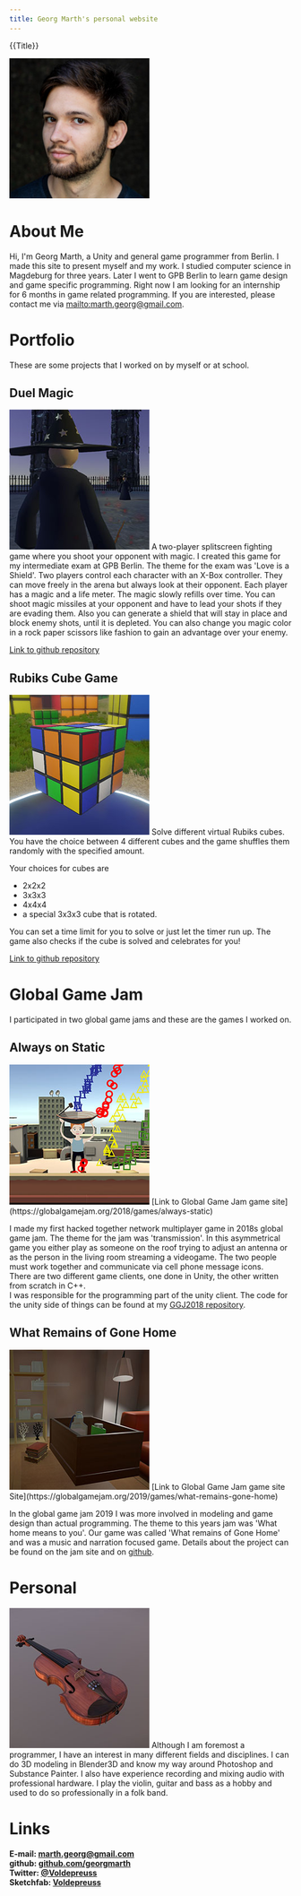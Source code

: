 ```yaml
---
title: Georg Marth's personal website
---
```

{{Title}}

<img id="photo" src="assets/images/photo-georg-color.jpg" alt="photo of me" height="250px" width="250px">

# About Me

Hi, I'm Georg Marth, a Unity and general game programmer from Berlin. I made this site to present myself and my work. I studied computer science in Magdeburg for three years. Later I went to GPB Berlin to learn game design and game specific programming. Right now I am looking for an internship for 6 months in game related programming. If you are interested, please contact me via [mailto:marth.georg@gmail.com](email).

# Portfolio

These are some projects that I worked on by myself or at school.

## Duel Magic
<img class="screenshot" src="assets/images/duelmagic.jpg" alt="screenshot of duel magic game" height="250px" width="250px">
A two-player splitscreen fighting game where you shoot your opponent with magic.  
I created this game for my intermediate exam at GPB Berlin. The theme for the exam was 'Love is a Shield'.  
Two players control each character with an X-Box controller. They can move freely in the arena but always look at their opponent. Each player has a magic and a life meter. The magic slowly refills over time.  
You can shoot magic missiles at your opponent and have to lead your shots if they are evading them. Also you can generate a shield that will stay in place and block enemy shots, until it is depleted. You can also change you magic color in a rock paper scissors like fashion to gain an advantage over your enemy.

[Link to github repository](https://github.com/georgmarth/Duel-Magic)

## Rubiks Cube Game

<img class="screenshot" src="assets/images/rubiks.jpg" alt="screenshot of rubiks game" height="250px" width="250px">
Solve different virtual Rubiks cubes. You have the choice between 4 different cubes and the game shuffles them randomly with the specified amount.

Your choices for cubes are
- 2x2x2
- 3x3x3
- 4x4x4
- a special 3x3x3 cube that is rotated. 

You can set a time limit for you to solve or just let the timer run up. The game also checks if the cube is solved and celebrates for you!

[Link to github repository](https://github.com/georgmarth/Rubiks)

# Global Game Jam

I participated in two global game jams and these are the games I worked on.

## Always on Static
<img class="screenshot" src="assets/images/ggj2018.jpg" alt="screenshot of Always on Static" height="250px" width="250px">
[Link to Global Game Jam game site](https://globalgamejam.org/2018/games/always-static)

I made my first hacked together network multiplayer game in 2018s global game jam. The theme for the jam was 'transmission'. In this asymmetrical game you either play as someone on the roof trying to adjust an antenna or as the person in the living room streaming a videogame. The two people must work together and communicate via cell phone message icons.  
There are two different game clients, one done in Unity, the other written from scratch in C++.  
I was responsible for the programming part of the unity client.
The code for the unity side of things can be found at my [GGJ2018 repository](https://github.com/georgmarth/GGJ2018).

## What Remains of Gone Home
<img class="screenshot" src="assets/images/ggj2019.jpg" alt="screenshot of What Remains of Gone Home" height="250px" width="250px">
[Link to Global Game Jam game site Site](https://globalgamejam.org/2019/games/what-remains-gone-home)

In the global game jam 2019 I was more involved in modeling and game design than actual programming.
The theme to this years jam was 'What home means to you'. Our game was called 'What remains of Gone Home' and was a music and narration focused game. Details about the project can be found on the jam site and on [github](https://github.com/tobiasbruch/GGJ_2019).

# Personal 
<img class="screenshot" src="assets/images/violin.jpg" alt="screenshot of my violin model" height="250px" width="250px">
Although I am foremost a programmer, I have an interest in many different fields and disciplines.  
I can do 3D modeling in Blender3D and know my way around Photoshop and Substance Painter. I also have experience recording and mixing audio with professional hardware.  
I play the violin, guitar and bass as a hobby and used to do so professionally in a folk band.  

# Links

**E-mail: [marth.georg@gmail.com](mailto:marth.georg@gmail.com)**  
**github: [github.com/georgmarth](https://github.com/georgmarth)**  
**Twitter: [@Voldepreuss](https://twitter.com/voldepreuss)**  
**Sketchfab: [Voldepreuss](https://sketchfab.com/Voldepreuss)**  